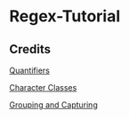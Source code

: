 # Regex-Tutorial
## Credits
[Quantifiers](https://www.youtube.com/watch?v=Tegfrydjn84&embeds_euri=https%3A%2F%2Fwww.bing.com%2F&embeds_origin=https%3A%2F%2Fwww.bing.com&source_ve_path=MzY4NDI&feature=emb_logo)


[Character Classes](https://www.youtube.com/watch?time_continue=846&v=EfJU0Y9WAZ4&embeds_euri=https%3A%2F%2Fwww.bing.com%2F&embeds_origin=https%3A%2F%2Fwww.bing.com&feature=emb_logo)

[Grouping and Capturing](https://www.youtube.com/watch?v=c9HbsUSWilw&t=135s)